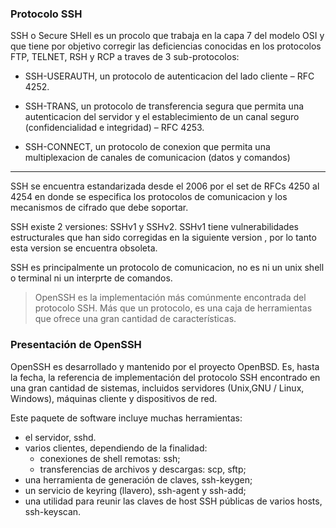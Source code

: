 ### Protocolo SSH

SSH o Secure SHell es un procolo que trabaja en la capa 7 del modelo OSI y que tiene por objetivo corregir las deficiencias conocidas en los protocolos FTP, TELNET, RSH y RCP a traves de 3 sub-protocolos:


- SSH-USERAUTH, un protocolo de autenticacion del lado cliente – RFC 4252.

- SSH-TRANS, un protocolo de transferencia segura que permita una autenticacion del servidor y el establecimiento de un canal seguro (confidencialidad e integridad) – RFC 4253.

- SSH-CONNECT, un protocolo de conexion que permita una multiplexacion de canales de comunicacion (datos y comandos)

------

SSH se encuentra estandarizada desde el 2006 por el set de RFCs 4250 al 4254 en donde se especifica los protocolos de comunicacion y los mecanismos de cifrado que debe soportar.

SSH existe 2 versiones: SSHv1 y SSHv2. SSHv1 tiene vulnerabilidades estructurales que han sido corregidas en la siguiente version
, por lo tanto esta version se encuentra obsoleta.

SSH es principalmente un protocolo de comunicacion, no es ni un unix shell o terminal ni un interprte de comandos.

> OpenSSH es la implementación más comúnmente encontrada del protocolo SSH. Más que un protocolo, es una caja de herramientas que ofrece una gran cantidad de características.

### Presentación de OpenSSH

OpenSSH es desarrollado y mantenido por el proyecto OpenBSD. Es, hasta la fecha, la referencia de implementación del protocolo SSH encontrado en una gran cantidad de sistemas, incluidos servidores (Unix,GNU / Linux, Windows), máquinas cliente y dispositivos de red.

Este paquete de software incluye muchas herramientas:

* el servidor, sshd.
* varios clientes, dependiendo de la finalidad:
    - conexiones de shell remotas: ssh;
    - transferencias de archivos y descargas: scp, sftp;
* una herramienta de generación de claves, ssh-keygen;
* un servicio de keyring (llavero), ssh-agent y ssh-add;
* una utilidad para reunir las claves de host SSH públicas de varios hosts, ssh-keyscan.




